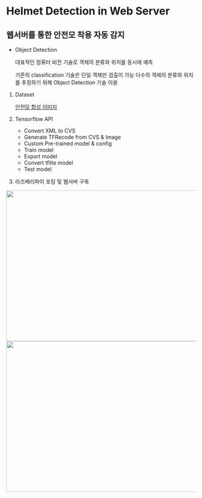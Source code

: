# Helmet Detection in Web Server
## 웹서버를 통한 안전모 착용 자동 감지


- Object Detection


  대표적인 컴퓨터 비전 기술로 객체의 분류와 위치를 동시에 예측
  
  기존의 classification 기술은 단일 객체만 검출이 가능
  다수의 객체의 분류와 위치를 추정하기 위해 Object Detection 기술 이용



1. Dataset

   [안전모 합성 이미지](https://github.com/Hennakk/image-processing/tree/main/Dataset)

2. Tensorflow API
   - Convert XML to CVS
   - Generate TFRecode from CVS & Image
   - Custom Pre-trained model & config
   - Train model
   - Export model
   - Convert tflite model
   - Test model 
 
 3. 라즈베리파이 포팅 및 웹서버 구축
<img src="https://user-images.githubusercontent.com/98154707/222909512-0ac4bafc-ce39-4113-ab05-07ebce8425de.png" width="600" height="400"/>
<img src="https://user-images.githubusercontent.com/98154707/222909850-27e556b9-d158-4a2f-ad28-fc1e435438b3.png" width="600" height="400"/>

